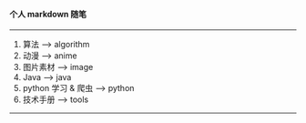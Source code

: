 #### 个人 markdown 随笔

***

1. 算法 --> algorithm
2. 动漫 --> anime
3. 图片素材 --> image
4. Java --> java
5. python 学习 & 爬虫 --> python
6. 技术手册 --> tools

***

